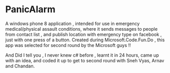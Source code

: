 PanicAlarm
==========

A windows phone 8 application , intended for use in emergency medical/physical assault conditions, where it sends messages to people from contact list , and publish location with emergency type on facebook , just with one press of a button. Created during Microsoft.Code.Fun.Do  , this app was selected for second round by the Microsoft guys !! 


And Did I tell you , I never knew c# before , learnt it in 24 hours, came up with an idea, and coded it up to get to second round with Sneh Vyas, Arnav and Chandan.
